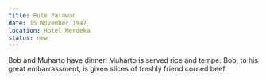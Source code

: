```yaml
---
title: Bule Palawan
date: 15 November 1947
location: Hotel Merdeka
status: new
---
```


Bob and Muharto have dinner. Muharto is served rice and tempe. Bob, to his great embarrassment, is given slices of freshly friend corned beef. 
